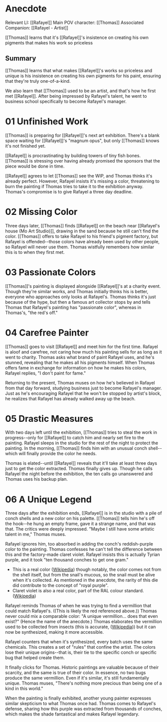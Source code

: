 # Anecdote
Relevant LI: [[Rafayel]]
Main POV character: [[Thomas]]
Associated Companion: [[Rafayel - Artist]]

[[Thomas]] learns that it's [[Rafayel]]'s insistence on creating his own pigments that makes his work so priceless
## Summary
[[Thomas]] learns that what makes [[Rafayel]]'s works so priceless and unique is his insistence on creating his own pigments for his paint, ensuring that they're truly one-of-a-kind.

We also learn that [[Thomas]] used to be an artist, and that's how he first met [[Rafayel]]. After being impressed by Rafayel's talent, he went to business school specifically to become Rafayel's manager.
# 01 Unfinished Work
[[Thomas]] is preparing for [[Rafayel]]'s next art exhibition. There's a blank space waiting for [[Rafayel]]'s "magnum opus", but only [[Thomas]] knows it's not finished yet.

[[Rafayel]] is procrastinating by building towers of tiny fish bones. [[Thomas]] is stressing over having already promised the sponsors that the piece would be done in time. 

[[Rafayel]] agrees to let [[Thomas]] see the WIP, and Thomas thinks it's already perfect. However, Rafayel insists it's missing a color, threatening to burn the painting if Thomas tries to take it to the exhibition anyway. Thomas's compromise is to give Rafayel a three day deadline.

# 02 Missing Color
Three days later, [[Thomas]] finds [[Rafayel]] on the beach near [[Rafayel's house (Mo Art Studio)]], drawing in the sand because he still can't find the color. [[Thomas]] offers to take Rafayel to his friend's pigment factory, but Rafayel is offended--those colors have already been used by other people, so Rafayel will never use them. Thomas wistfully remembers how similar this is to when they first met.

# 03 Passionate Colors
[[Thomas]]'s painting is displayed alongside [[Rafayel]]'s at a charity event. Though they're similar works, and Thomas initially thinks his is better, everyone who approaches only looks at Rafayel's. Thomas thinks it's just because of the hype, but then a famous art collector stops by and tells Thomas that Rafayel's painting has "passionate color", whereas in Thomas's, "the red's off."

# 04 Carefree Painter
[[Thomas]] goes to visit [[Rafayel]] and meet him for the first time. Rafayel is aloof and carefree, not caring how much his painting sells for as long as it went to charity. Thomas asks what brand of paint Rafayel uses, and he's stunned, revealing that he makes all his pigments himself. When Thomas offers fame in exchange for information on how he makes his colors, Rafayel replies, "I don't paint for fame."

Returning to the present, Thomas muses on how he's believed in Rafayel from that day forward, studying business just to become Rafayel's manager. Just as he's encouraging Rafayel that he won't be stopped by artist's block, he realizes that Rafayel has already walked away up the beach.

# 05 Drastic Measures
With two days left until the exhibition, [[Thomas]] tries to steal the work in progress--only for [[Rafayel]] to catch him and nearly set fire to the painting. Rafayel sleeps in the studio for the rest of the night to protect the painting. In the morning, [[Thomas]] finds him with an unusual conch shell--which will finally provide the color he needs.

Thomas is elated--until [[Rafayel]] reveals that it'll take at least three days just to get the color extracted. Thomas finally gives up. Though he calls Rafayel the night before the exhibition, the ten calls go unanswered and Thomas uses his backup plan.

# 06 A Unique Legend
Three days after the exhibition ends, [[Rafayel]] is in the studio with a pile of conch shells and a new color on his palette. [[Thomas]] tells him he's off the hook--he hung an empty frame, gave it a strange name, and that was that. The critics were deeply impressed. "Maybe I still have some artistic talent in me," Thomas muses.

Rafayel ignores him, too absorbed in adding the conch's reddish-purple color to the painting. Thomas confesses he can't tell the difference between this and the factory-made claret violet. Rafayel insists this is actually Tyrian purple, and it took "ten thousand conches to get one gram."
* This is a real color ([Wikipedia](https://en.wikipedia.org/wiki/Tyrian_purple)) though notably, the color comes not from the shell itself, but from the snail's mucous, so the snail must be alive when it's collected. As mentioned in the anecdote, the rarity of this die did contribute to the concept of "royal purple".
* Claret violet is also a real color, part of the RAL colour standard. ([Wikipedia](https://en.wikipedia.org/wiki/List_of_RAL_colours#RAL_4004))

Rafayel reminds Thomas of when he was trying to find a vermillion that could match Rafayel's. ((This is likely the red referenced above.)) Thomas never could mix a comparable color: "A unique vermillion... does that even exist?" (Hence the name of the anecdote.) Thomas elaborates the vermillion used to be collected from insects (this is accurate, ([Wikipedia](https://en.wikipedia.org/wiki/Vermilion))) but it can now be synthesized, making it more accessible.

Rafayel counters that when it's synthesized, every batch uses the same chemicals. This creates a set of "rules" that confine the artist. The colors lose their unique origins--that is, their tie to the specific conch or specific bug that helped create them.

It finally clicks for Thomas. Historic paintings are valuable because of their scarcity, and the same is true of their color. In essence, no two bugs produce the same vermillion. Even if it's similar, it's still fundamentally unique. Thomas muses, "There's nothing more precious than being one of a kind in this world."

When the painting is finally exhibited, another young painter expresses similar skepticism to what Thomas once had. Thomas comes to Rafayel's defense, sharing how this purple was extracted from thousands of conches, which makes the shade fantastical and makes Rafayel legendary.